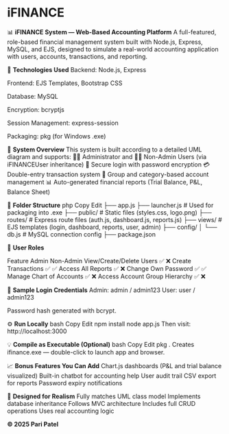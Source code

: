 # iFINANCE

📊 **iFINANCE System — Web-Based Accounting Platform**
A full-featured, role-based financial management system built with Node.js, Express, MySQL, and EJS, designed to simulate a real-world accounting application with users, accounts, transactions, and reporting.

🔧 **Technologies Used**
Backend: Node.js, Express

Frontend: EJS Templates, Bootstrap CSS

Database: MySQL

Encryption: bcryptjs

Session Management: express-session

Packaging: pkg (for Windows .exe)

🧩 **System Overview**
This system is built according to a detailed UML diagram and supports:
🧑‍💼 Administrator and 🧑‍💻 Non-Admin Users (via iFINANCEUser inheritance)
🔐 Secure login with password encryption
💳 Double-entry transaction system
📁 Group and category-based account management
📊 Auto-generated financial reports (Trial Balance, P&L, Balance Sheet)

📂 **Folder Structure**
php
Copy
Edit
├── app.js
├── launcher.js          # Used for packaging into .exe
├── public/              # Static files (styles.css, logo.png)
├── routes/              # Express route files (auth.js, dashboard.js, reports.js)
├── views/               # EJS templates (login, dashboard, reports, user, admin)
├── config/
│   └── db.js            # MySQL connection config
├── package.json

👥 **User Roles**

Feature	Admin	Non-Admin
View/Create/Delete Users	      ✅	  ❌
Create Transactions	            ✅	  ✅
Access All Reports	            ✅	  ❌
Change Own Password	            ✅	  ✅
Manage Chart of Accounts	      ✅	  ❌
Access Account Group Hierarchy	✅	  ❌

🧪 **Sample Login Credentials**
Admin: admin / admin123
User: user / admin123

Password hash generated with bcrypt.

⚙️ **Run Locally**
bash
Copy
Edit
npm install
node app.js
Then visit: http://localhost:3000

💡 **Compile as Executable (Optional)**
bash
Copy
Edit
pkg .
Creates ifinance.exe — double-click to launch app and browser.

📈 **Bonus Features You Can Add**
Chart.js dashboards (P&L and trial balance visualized)
Built-in chatbot for accounting help
User audit trail
CSV export for reports
Password expiry notifications

🧠 **Designed for Realism**
Fully matches UML class model
Implements database inheritance
Follows MVC architecture
Includes full CRUD operations
Uses real accounting logic

**© 2025 Pari Patel**
